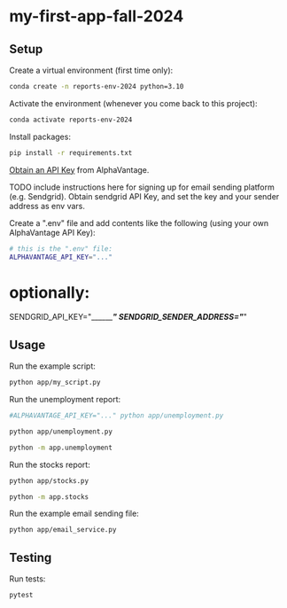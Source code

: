 # my-first-app-fall-2024

## Setup

Create a virtual environment (first time only):

```sh
conda create -n reports-env-2024 python=3.10
```

Activate the environment (whenever you come back to this project):

```sh
conda activate reports-env-2024
```

Install packages:

```sh
pip install -r requirements.txt
```

[Obtain an API Key](https://www.alphavantage.co/support/#api-key) from AlphaVantage.

TODO include instructions here for signing up for email sending platform (e.g. Sendgrid). Obtain sendgrid API Key, and set the key and your sender address as env vars.

Create a ".env" file and add contents like the following (using your own AlphaVantage API Key):

```sh
# this is the ".env" file:
ALPHAVANTAGE_API_KEY="..."
```
# optionally:
SENDGRID_API_KEY="_______________"
SENDGRID_SENDER_ADDRESS="_________"

## Usage

Run the example script:

```sh
python app/my_script.py
```

Run the unemployment report:

```sh
#ALPHAVANTAGE_API_KEY="..." python app/unemployment.py

python app/unemployment.py

python -m app.unemployment
```

Run the stocks report:

```sh
python app/stocks.py

python -m app.stocks
```

Run the example email sending file:
```sh
python app/email_service.py
```

## Testing

Run tests:

```sh
pytest


